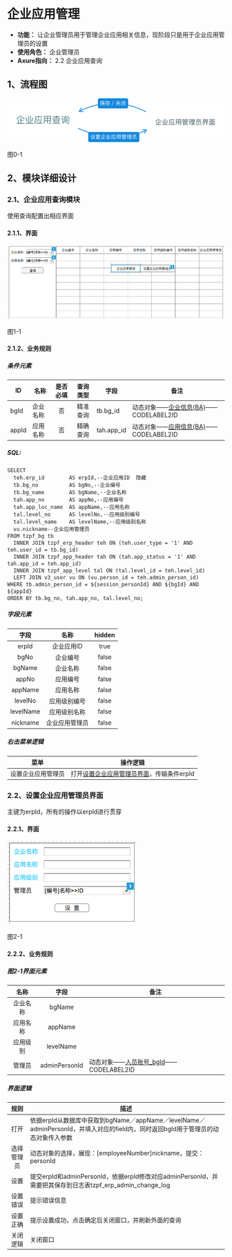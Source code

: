 # 企业应用管理
- **功能：** 让企业管理员用于管理企业应用相关信息，现阶段只是用于企业应用管理员的设置
- **使用角色：** 企业管理员
- **Axure指向：** 2.2 企业应用查询

## 1、流程图
![](./img/2/2/企业应用管理流程图.png)

图0-1

## 2、模块详细设计

### 2.1、企业应用查询模块
使用查询配置出相应界面

#### 2.1.1、界面
![](./img/2/2/企业应用查询界面.png)

图1-1

#### 2.1.2、业务规则

##### 条件元素
|ID|名称|是否必填|查询类型|字段|备注|
|---|---|:-----:|:-----:|---|---|
|bgId|企业名称|否|精准查询|tb.bg_id|动态对象——[企业信息(BA)](dynobj/企业信息(BA).md)——CODELABEL2ID|
|appId|应用名称|否|精确查询|tah.app_id|动态对象——[应用信息(BA)](dynobj/应用信息(BA).md)——CODELABEL2ID|

##### SQL:
```
SELECT
  teh.erp_id        AS erpId,--企业应用ID  隐藏
  tb.bg_no          AS bgNo,--企业编号
  tb.bg_name        AS bgName,--企业名称
  tah.app_no        AS appNo,--应用编号
  tah.app_loc_name  AS appName,--应用名称
  tal.level_no      AS levelNo,--应用级别编号
  tal.level_name    AS levelName,--应用级别名称
  vu.nickname--企业应用管理员
FROM tzpf_bg tb
  INNER JOIN tzpf_erp_header teh ON (teh.user_type = '1' AND teh.user_id = tb.bg_id)
  INNER JOIN tzpf_app_header tah ON (tah.app_status = '1' AND tah.app_id = teh.app_id)
  INNER JOIN tzpf_app_level tal ON (tal.level_id = teh.level_id)
  LEFT JOIN v3_user vu ON (vu.person_id = teh.admin_person_id)
WHERE tb.admin_person_id = ${session_personId} AND ${bgId} AND ${appId}
ORDER BY tb.bg_no, tah.app_no, tal.level_no;
```

##### 字段元素
|字段|名称|hidden|
|:---:|:---:|:---:|
|erpId|企业应用ID|true|
|bgNo|企业编号|false|
|bgName|企业名称|false|
|appNo|应用编号|false|
|appName|应用名称|false|
|levelNo|应用级别编号|false|
|levelName|应用级别名称|false|
|nickname|企业应用管理员|false|

##### 右击菜单逻辑
|菜单|操作逻辑|
|:---:|-----|
|设置企业应用管理员|打开[设置企业应用管理员界面](#22设置企业应用管理员界面)，传输条件erpId|

### 2.2、设置企业应用管理员界面
主键为erpId，所有的操作以erpId进行贯穿

#### 2.2.1、界面
![](./img/2/2/企业应用管理员界面.png)

图2-1


#### 2.2.2、业务规则

##### 图2-1界面元素
|名称|字段|备注|
|:---:|:---:|---|
|企业名称|bgName| |
|应用名称|appName| |
|应用级别|levelName| |
|管理员|adminPersonId|动态对象——[人员账号_bgId](dynobj/人员账号_bgId.md)——CODELABEL2ID|

##### 界面逻辑
|规则|描述|
|:---:|---|
|打开|依据erpId从数据库中获取到bgName／appName／levelName／adminPersonId，并填入对应的field内，同时返回bgId用于管理员的动态对象传入参数|
|选择管理员|动态对象的选择，展现：[employeeNumber]nickname，提交：personId|
|设置|提交erpId和adminPersonId，依据erpId修改对应adminPersonId，并需要把其保存到日志表tzpf_erp_admin_change_log|
|设置错误|提示错误信息|
|设置正确|提示设置成功，点击确定后关闭窗口，并刷新外面的查询|
|关闭逻辑|关闭窗口|